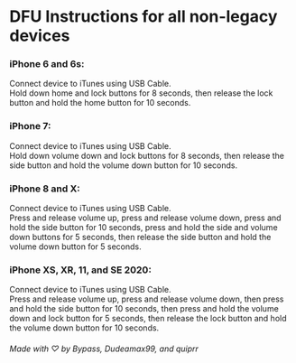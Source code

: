 # DFU Instructions for all non-legacy devices  

### iPhone 6 and 6s:  
Connect device to iTunes using USB Cable.  
Hold down home and lock buttons for 8 seconds, then release the lock button and hold the home button for 10 seconds.  
  
### iPhone 7:  
Connect device to iTunes using USB Cable.  
Hold down volume down and lock buttons for 8 seconds, then release the side button and hold the volume down button for 10 seconds.  
  
### iPhone 8 and X:  
Connect device to iTunes using USB Cable.  
Press and release volume up, press and release volume down, press and hold the side button for 10 seconds, press and hold the side and volume down buttons for 5 seconds, then release the side button and hold the volume down button for 5 seconds.  

### iPhone XS, XR, 11, and SE 2020:  
Connect device to iTunes using USB Cable.  
Press and release volume up, press and release volume down, then press and hold the side button for 10 seconds, then press and hold the volume down and lock button for 5 seconds, then release the lock button and hold the volume down button for 10 seconds.  
  
###### Made with ♡ by Bypass, Dudeamax99, and quiprr